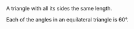 A triangle with all its sides the same length.

Each of the angles in an equilateral triangle is 60°.
